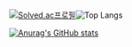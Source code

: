 ##


[![Solved.ac프로필](http://mazassumnida.wtf/api/v2/generate_badge?boj=labmicegames)](https://solved.ac/labmicegames)![Top Langs](https://github-readme-stats.vercel.app/api/top-langs/?username=loadwithwater&layout=compact)

[![Anurag's GitHub stats](https://github-readme-stats.vercel.app/api?username=loadwithwater)](https://github.com/anuraghazra/github-readme-stats)














<!--
**LoadWithWater/LoadWithWater** is a ✨ _special_ ✨ repository because its `README.md` (this file) appears on your GitHub profile.

Here are some ideas to get you started:

- 🔭 I’m currently working on ...
- 🌱 I’m currently learning ...
- 👯 I’m looking to collaborate on ...
- 🤔 I’m looking for help with ...
- 💬 Ask me about ...
- 📫 How to reach me: ...
- 😄 Pronouns: ...
- ⚡ Fun fact: ...

-->
